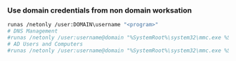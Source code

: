 ### Use domain credentials from non domain worksation
```bash
runas /netonly /user:DOMAIN\username "<program>"
# DNS Management
#runas /netonly /user:username@domain "%SystemRoot%\system32\mmc.exe %SystemRoot%\system32\dnsmgmt.msc"
# AD Users and Computers
#runas /netonly /user:username@domain "%SystemRoot%\system32\mmc.exe %SystemRoot%\system32\dsa.msc"
```